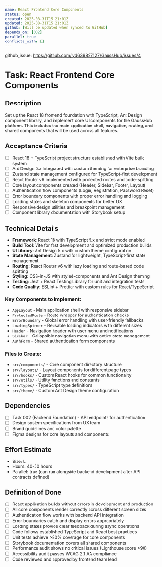 ```yaml
---
name: React Frontend Core Components
status: open
created: 2025-08-31T15:21:01Z
updated: 2025-08-31T15:21:01Z
github: [Will be updated when synced to GitHub]
depends_on: [002]
parallel: true
conflicts_with: []
---
```

github_issue: https://github.com/lyd639827127/GaussHub/issues/4

# Task: React Frontend Core Components

## Description
Set up the React 18 frontend foundation with TypeScript, Ant Design component library, and implement core UI components for the GaussHub platform. This includes the main application shell, navigation, routing, and shared components that will be used across all features.

## Acceptance Criteria
- [ ] React 18 + TypeScript project structure established with Vite build system
- [ ] Ant Design 5.x integrated with custom theming for enterprise branding
- [ ] Zustand state management configured for TypeScript-first development
- [ ] React Router v6 implemented with protected routes and code-splitting
- [ ] Core layout components created (Header, Sidebar, Footer, Layout)
- [ ] Authentication flow components (Login, Registration, Password Reset)
- [ ] Error boundary components with proper error handling and logging
- [ ] Loading states and skeleton components for better UX
- [ ] Responsive design utilities and breakpoint management
- [ ] Component library documentation with Storybook setup

## Technical Details
- **Framework**: React 18 with TypeScript 5.x and strict mode enabled
- **Build Tool**: Vite for fast development and optimized production builds
- **UI Library**: Ant Design 5.x with custom theme configuration
- **State Management**: Zustand for lightweight, TypeScript-first state management
- **Routing**: React Router v6 with lazy loading and route-based code splitting
- **Styling**: CSS-in-JS with styled-components and Ant Design theming
- **Testing**: Jest + React Testing Library for unit and integration tests
- **Code Quality**: ESLint + Prettier with custom rules for React/TypeScript

### Key Components to Implement:
- `AppLayout` - Main application shell with responsive sidebar
- `ProtectedRoute` - Route wrapper for authentication checks
- `ErrorBoundary` - Global error handling with user-friendly fallbacks
- `LoadingSpinner` - Reusable loading indicators with different sizes
- `Header` - Navigation header with user menu and notifications
- `Sidebar` - Collapsible navigation menu with active state management
- `AuthForm` - Shared authentication form components

### Files to Create:
- `src/components/` - Core component directory structure
- `src/layouts/` - Layout components for different page types
- `src/hooks/` - Custom React hooks for common functionality
- `src/utils/` - Utility functions and constants
- `src/types/` - TypeScript type definitions
- `src/theme/` - Custom Ant Design theme configuration

## Dependencies
- [ ] Task 002 (Backend Foundation) - API endpoints for authentication
- [ ] Design system specifications from UX team
- [ ] Brand guidelines and color palette
- [ ] Figma designs for core layouts and components

## Effort Estimate
- Size: L
- Hours: 40-50 hours
- Parallel: true (can run alongside backend development after API contracts defined)

## Definition of Done
- [ ] React application builds without errors in development and production
- [ ] All core components render correctly across different screen sizes
- [ ] Authentication flow works with backend API integration
- [ ] Error boundaries catch and display errors appropriately
- [ ] Loading states provide clear feedback during async operations
- [ ] Code follows established TypeScript and React best practices
- [ ] Unit tests achieve >80% coverage for core components
- [ ] Storybook documentation covers all shared components
- [ ] Performance audit shows no critical issues (Lighthouse score >90)
- [ ] Accessibility audit passes WCAG 2.1 AA compliance
- [ ] Code reviewed and approved by frontend team lead